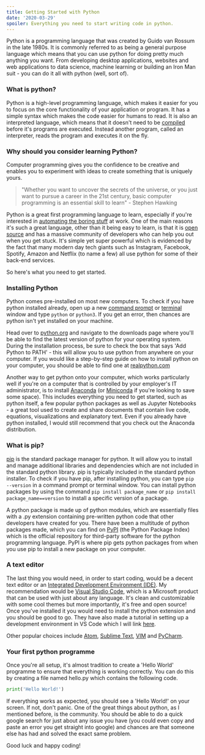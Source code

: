 ```yaml
---
title: Getting Started with Python
date: '2020-03-29'
spoiler: Everything you need to start writing code in python.
---
```


Python is a programming language that was created by Guido van Rossum in the late 1980s. It is commonly referred to as being a general purpose language which means that you can use python for doing pretty much anything you want. From developing desktop applications, websites and web applications to data science, machine learning or building an Iron Man suit - you can do it all with python (well, sort of). 

### What is python?

Python is a high-level programming language, which makes it easier for you to focus on the core functionality of your application or program. It has a simple syntax which makes the code easier for humans to read. It is also an interpreted language, which means that it doesn't need to be <a target="_blank" href="https://www.webopedia.com/TERM/C/compile.html">compiled</a> before it's programs are executed. Instead another program, called an interpreter, reads the program and executes it on the fly.


### Why should you consider learning Python?

Computer programming gives you the confidence to be creative and enables you to experiment with ideas to create something that is uniquely yours.


<blockquote>
<p>
"Whether you want to uncover the secrets of the universe, or you just want to pursue a career in the 21st century, basic computer programming is an essential skill to learn" - Stephen Hawking
</p>
</blockquote>


Python is a great first programming language to learn, especially if you're interested in <a target="_blank" href="https://automatetheboringstuff.com/">automating the boring stuff</a> at work. One of the main reasons it's such a great language, other than it being easy to learn, is that it is <a target="_blank" href="https://opensource.com/resources/what-open-source">open source</a> and has a massive community of developers who can help you out when you get stuck. It's simple yet super powerful which is evidenced by the fact that many modern day tech giants such as Instagram, Facebook, Spotify, Amazon and Netflix (to name a few) all use python for some of their back-end services. 

So here's what you need to get started.

### Installing Python

Python comes pre-installed on most new computers. To check if you have python installed already, open up a new <a target="_blank" href="https://www.wikihow.com/Open-the-Command-Prompt-in-Windows">command prompt</a> or <a target="_blank" href="https://www.wikihow.com/Open-a-Terminal-Window-in-Mac">terminal</a> window and type `python` or `python3`. If you get an error, then chances are python isn't yet installed on your machine.

Head over to <a target="_blank" href="https://www.python.org/">python.org</a> and navigate to the downloads page where you'll be able to find the latest version of python for your operating system. During the installation process, be sure to check the box that says 'Add Python to PATH' - this will allow you to use python from anywhere on your computer. If you would like a step-by-step guide on how to install python on your computer, you should be able to find one at <a target="_blank" href="https://realpython.com/installing-python/">realpython.com</a>

Another way to get python onto your computer, which works particularly well if you're on a computer that is controlled by your employer's IT administrator, is to install <a href="https://www.anaconda.com/distribution/">Anaconda</a> (or <a target="_blank" href="https://docs.conda.io/en/latest/miniconda.html">Miniconda</a> if you're looking to save some space). This includes everything you need to get started, such as python itself, a few popular python packages as well as Jupyter Notebooks - a great tool used to create and share documents that contain live code, equations, visualizations and explanatory text. Even if you already have python installed, I would still recommend that you check out the Anaconda distribution.

### What is pip?

[pip](https://pip.pypa.io/en/stable/) is the standard package manager for python. It will allow you to install and manage additional libraries and dependencies which are not included in the standard python library. pip is typically included in the standard python installer. To check if you have pip, after installing python, you can type `pip --version` in a command prompt or terminal window. You can install python packages by using the command `pip install package_name` or `pip install package_name==version` to install a specific version of a package.

A python package is made up of python modules, which are essentially files with a .py extension containing pre-written python code that other developers have created for you. There have been a multitude of python packages made, which you can find on <a target="_blank" href="https://pypi.org/">PyPI</a> (the Python Package Index) which is the official repository for third-party software for the python programming language. PyPI is where pip gets python packages from when you use pip to install a new package on your computer.

### A text editor

The last thing you would need, in order to start coding, would be a decent text editor or an <a target="_blank" href="https://www.google.com/search?q=Integrated+Development+Environment">Integrated Development Environment (IDE)</a>. My recommendation would be <a target="_blank" href="https://code.visualstudio.com/">Visual Studio Code</a>, which is a Microsoft product that can be used with just about any language. It's clean and customizable with some cool themes but more importantly, it's free and open source! Once you've installed it you would need to install the python extension and you should be good to go. They have also made a tutorial in setting up a development environment in VS Code which I will link <a target="_blank" href="https://code.visualstudio.com/docs/python/python-tutorial">here</a>.


Other popular choices include <a target="_blank" href="https://atom.io/">Atom</a>, <a target="_blank" href="https://www.sublimetext.com/">Sublime Text</a>, <a target="_blank" href="https://www.vim.org/">VIM</a> and <a target="_blank" href="https://www.jetbrains.com/pycharm/">PyCharm</a>.


### Your first python programme

Once you're all setup, it's almost tradition to create a 'Hello World' programme to ensure that everything is working correctly. You can do this by creating a file named hello.py which contains the following code.

```python
print('Hello World!')
```

If everything works as expected, you should see a 'Hello World!' on your screen. If not, don't panic. One of the great things about python, as I mentioned before, is the community. You should be able to do a quick google search for just about any issue you have (you could even copy and paste an error you get straight into google) and chances are that someone else has had and solved the exact same problem.

Good luck and happy coding!
